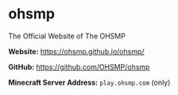 # ohsmp

The Official Website of The OHSMP

**Website:** https://ohsmp.github.io/ohsmp/

**GitHub:** https://github.com/OHSMP/ohsmp

**Minecraft Server Address:** `play.ohsmp.com` (only)
